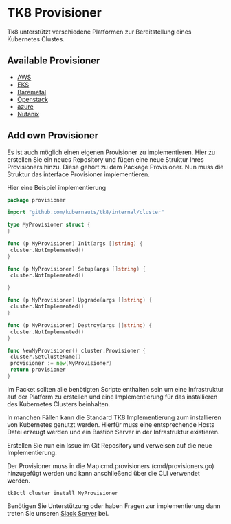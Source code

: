 # TK8 Provisioner

Tk8 unterstützt verschiedene Platformen zur Bereitstellung eines Kubernetes Clustes.

## Available Provisioner

* [AWS](aws/introduction.md)
* [EKS](aws/introduction.md)
* [Baremetal](baremetal/introduction.md)
* [Openstack](openstack/introduction.md)
* [azure](azure/introduction.md)
* [Nutanix](nutanix/introduction.md)

## Add own Provisioner

Es ist auch möglich einen eigenen Provisioner zu implementieren.
Hier zu erstellen Sie ein neues Repository und fügen eine neue Struktur Ihres Provisioners hinzu. Diese gehört zu dem Package Provisioner. Nun muss die Struktur das interface Provisioner implementieren.

Hier eine Beispiel implementierung

```go
package provisioner

import "github.com/kubernauts/tk8/internal/cluster"

type MyProvisioner struct {
}

func (p MyProvisioner) Init(args []string) {
 cluster.NotImplemented()
}

func (p MyProvisioner) Setup(args []string) {
 cluster.NotImplemented()

}

func (p MyProvisioner) Upgrade(args []string) {
 cluster.NotImplemented()
}

func (p MyProvisioner) Destroy(args []string) {
 cluster.NotImplemented()
}

func NewMyProvisioner() cluster.Provisioner {
 cluster.SetClusteName()
 provisioner := new(MyProvisioner)
 return provisioner
}
```

Im Packet sollten alle benötigten Scripte enthalten sein um eine Infrastruktur auf der Platform zu erstellen und eine Implementierung für das installieren des Kubernetes Clusters beinhalten.

In manchen Fällen kann die Standard TK8 Implementierung zum installieren von Kubernetes genutzt werden. Hierfür muss eine entsprechende Hosts Datei erzeugt werden und ein Bastion Server in der Infrastruktur existieren.

Erstellen Sie nun ein Issue im Git Repository und verweisen auf die neue Implementierung.

Der Provisioner muss in die Map cmd.provisioners (cmd/provisioners.go) hinzugefügt werden und kann anschließend über die CLI verwendet werden.

```shell
tk8ctl cluster install MyProvisioner
```

Benötigen Sie Unterstützung oder haben Fragen zur implementierung dann treten Sie unseren [Slack Server](https://kubernauts-slack-join.herokuapp.com/) bei.
